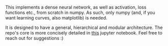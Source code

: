 This implements a dense neural network, as well as activation, loss functions etc., from scratch in numpy.
As such, only numpy (and, if you want learning curves, also matplotlib) is needed.

It is designed to have a general, hierarchical and modular architecture. 
The repo's core is more concisely detailed in [this](src/numpy_neural_network.ipynb) jupyter notebook.
Feel free to reach out for suggestions :)